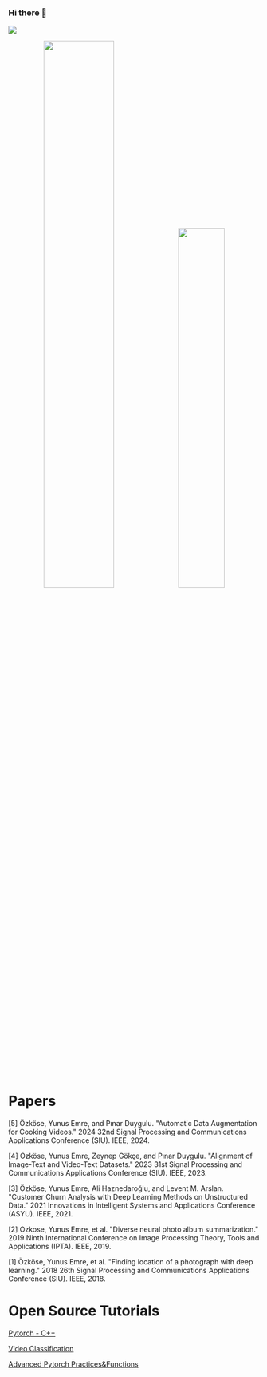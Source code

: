 <!--
<img height="180em" src="https://github-readme-stats.vercel.app/api?username=EmreOzkose&show_icons=true&hide_border=true&&count_private=true&include_all_commits=true" /> [![Top Langs](https://github-readme-stats.vercel.app/api/top-langs/?username=EmreOzkose&layout=compact&hide_border=true)](https://github.com/emreozkose/github-readme-stats)
-->

### Hi there 👋

![](https://komarev.com/ghpvc/?username=EmreOzkose&color=green)

<p align="center">

<img width="53%"  src="https://github-readme-stats.vercel.app/api?username=EmreOzkose&count_private=true&show_icons=true&include_all_commits=false&hide_border=true&hide_title=true" />

<img width="43%"  src="https://github-readme-streak-stats.herokuapp.com/?user=EmreOzkose&hide_border=true" />


# Papers
[5] Özköse, Yunus Emre, and Pınar Duygulu. "Automatic Data Augmentation for Cooking Videos." 2024 32nd Signal Processing and Communications Applications Conference (SIU). IEEE, 2024.

[4] Özköse, Yunus Emre, Zeynep Gökçe, and Pınar Duygulu. "Alignment of Image-Text and Video-Text Datasets." 2023 31st Signal Processing and Communications Applications Conference (SIU). IEEE, 2023.

[3] Özköse, Yunus Emre, Ali Haznedaroğlu, and Levent M. Arslan. "Customer Churn Analysis with Deep Learning Methods on Unstructured Data." 2021 Innovations in Intelligent Systems and Applications Conference (ASYU). IEEE, 2021.  
  
[2] Ozkose, Yunus Emre, et al. "Diverse neural photo album summarization." 2019 Ninth International Conference on Image Processing Theory, Tools and Applications (IPTA). IEEE, 2019.  
  
[1] Özköse, Yunus Emre, et al. "Finding location of a photograph with deep learning." 2018 26th Signal Processing and Communications Applications Conference (SIU). IEEE, 2018.  

# Open Source Tutorials
[Pytorch - C++](https://github.com/EmreOzkose/pytorch_cpp)  
  
[Video Classification](https://github.com/EmreOzkose/video_classification_coin_dataset)  
  
[Advanced Pytorch Practices&Functions](https://medium.com/@yozkose3/advanced-pytorch-practices-functions-1-302296300b9e)
